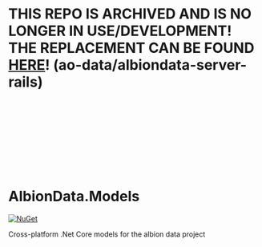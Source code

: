 # THIS REPO IS ARCHIVED AND IS NO LONGER IN USE/DEVELOPMENT! THE REPLACEMENT CAN BE FOUND [HERE](https://github.com/ao-data/albiondata-server-rails)! (ao-data/albiondata-server-rails)
<br/><br/><br/><br/><br/><br/><br/><br/>


# AlbionData.Models
[![NuGet](https://img.shields.io/nuget/v/AlbionData.Models.svg)](https://www.nuget.org/packages/AlbionData.Models/)

Cross-platform .Net Core models for the albion data project
